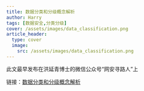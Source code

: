 ```yaml
---
title: 数据分类和分级概念解析
author: Harry
tags: [数据安全,分类分级]
cover: /assets/images/data_classification.png
article_header:
  type: cover
  image:
    src: /assets/images/data_classification.png
---
```


此文最早发布在洪延青博士的微信公众号“网安寻路人”上

链接：[数据分类和分级概念解析](https://mp.weixin.qq.com/s/rI_KmfNBV-ZqaeBVOdyHqQ)
